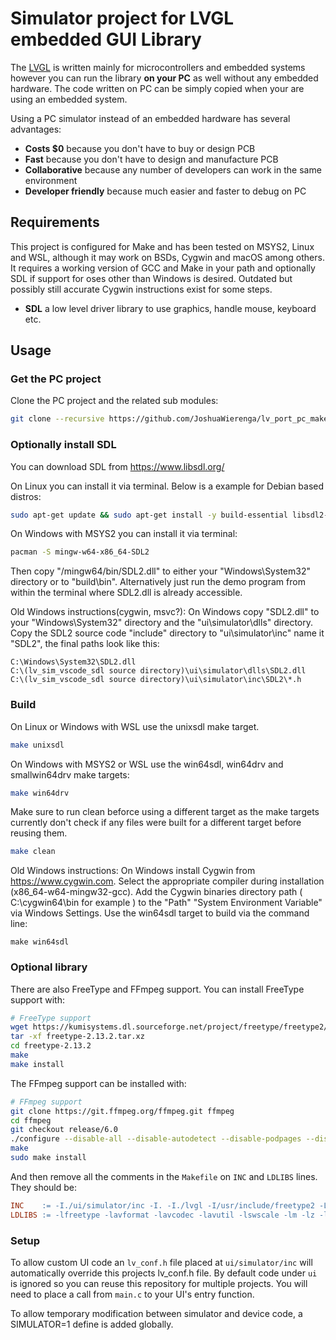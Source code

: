 # Simulator project for LVGL embedded GUI Library

The [LVGL](https://github.com/lvgl/lvgl) is written mainly for microcontrollers and embedded systems however you can run the library **on your PC** as well without any embedded hardware. The code written on PC can be simply copied when your are using an embedded system.

Using a PC simulator instead of an embedded hardware has several advantages:
* **Costs $0** because you don't have to buy or design PCB
* **Fast** because you don't have to design and manufacture PCB
* **Collaborative** because any number of developers can work in the same environment
* **Developer friendly** because much easier and faster to debug on PC

## Requirements
This project is configured for Make and has been tested on MSYS2, Linux and WSL, although it may work on BSDs, Cygwin and macOS among others. It requires a working version of GCC and Make in your path and optionally SDL if support for oses other than Windows is desired.
Outdated but possibly still accurate Cygwin instructions exist for some steps.

* **SDL** a low level driver library to use graphics, handle mouse, keyboard etc.

## Usage

### Get the PC project

Clone the PC project and the related sub modules:

```bash
git clone --recursive https://github.com/JoshuaWierenga/lv_port_pc_make
```

### Optionally install SDL
You can download SDL from https://www.libsdl.org/

On Linux you can install it via terminal. Below is a example for Debian based distros:
```bash
sudo apt-get update && sudo apt-get install -y build-essential libsdl2-dev
```

On Windows with MSYS2 you can install it via terminal:
```bash
pacman -S mingw-w64-x86_64-SDL2
```
Then copy "/mingw64/bin/SDL2.dll" to either your "Windows\System32" directory or to "build\bin".
Alternatively just run the demo program from within the terminal where SDL2.dll is already accessible.

Old Windows instructions(cygwin, msvc?):
On Windows copy "SDL2.dll" to your "Windows\System32" directory and the "ui\simulator\dlls" directory. Copy the SDL2 source code "include" directory to "ui\simulator\inc" name it "SDL2", the final paths look like this:
```
C:\Windows\System32\SDL2.dll
C:\(lv_sim_vscode_sdl source directory)\ui\simulator\dlls\SDL2.dll
C:\(lv_sim_vscode_sdl source directory)\ui\simulator\inc\SDL2\*.h
```

### Build
On Linux or Windows with WSL use the unixsdl make target.
```bash
make unixsdl
```

On Windows with MSYS2 or WSL use the win64sdl, win64drv and smallwin64drv make targets:
```bash
make win64drv
```
Make sure to run clean beforce using a different target as the make targets currently don't check if any files were built for a different target before reusing them.
```bash
make clean
```

Old Windows instructions:
On Windows install Cygwin from https://www.cygwin.com. Select the appropriate compiler during installation (x86_64-w64-mingw32-gcc). Add the Cygwin binaries directory path ( C:\cygwin64\bin for example ) to the "Path" "System Environment Variable" via Windows Settings. Use the win64sdl target to build via the command line:
```
make win64sdl
```

### Optional library
There are also FreeType and FFmpeg support. You can install FreeType support with:
```bash
# FreeType support
wget https://kumisystems.dl.sourceforge.net/project/freetype/freetype2/2.13.2/freetype-2.13.2.tar.xz
tar -xf freetype-2.13.2.tar.xz
cd freetype-2.13.2
make
make install
```

The FFmpeg support can be installed with:
```bash
# FFmpeg support
git clone https://git.ffmpeg.org/ffmpeg.git ffmpeg
cd ffmpeg
git checkout release/6.0
./configure --disable-all --disable-autodetect --disable-podpages --disable-asm --enable-avcodec --enable-avformat --enable-decoders --enable-encoders --enable-demuxers --enable-parsers --enable-protocol='file' --enable-swscale --enable-zlib
make
sudo make install
```

And then remove all the comments in the `Makefile` on `INC` and `LDLIBS` lines. They should be:
```Makefile
INC    := -I./ui/simulator/inc -I. -I./lvgl -I/usr/include/freetype2 -L/usr/local/lib
LDLIBS := -lfreetype -lavformat -lavcodec -lavutil -lswscale -lm -lz -lpthread
```

### Setup
To allow custom UI code an `lv_conf.h` file placed at `ui/simulator/inc` will automatically override this projects lv_conf.h file. By default code under `ui` is ignored so you can reuse this repository for multiple projects. You will need to place a call from `main.c` to your UI's entry function.

To allow temporary modification between simulator and device code, a SIMULATOR=1 define is added globally.
